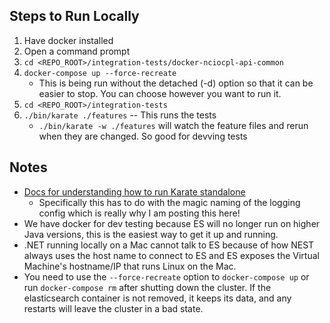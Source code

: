 
## Steps to Run Locally
1. Have docker installed
2. Open a command prompt
3. `cd <REPO_ROOT>/integration-tests/docker-nciocpl-api-common`
4. `docker-compose up --force-recreate`
   * This is being run without the detached (-d) option so that it can be easier to stop. You can choose however you want to run it.
5. `cd <REPO_ROOT>/integration-tests`
6. `./bin/karate ./features` -- This runs the tests
   * `./bin/karate -w ./features` will watch the feature files and rerun when they are changed. So good for devving tests


## Notes
* [Docs for understanding how to run Karate standalone](https://github.com/intuit/karate/blob/6de466bdcf105d72450a40cf31b8adb5c043037d/karate-netty/README.md#standalone-jar)
   * Specifically this has to do with the magic naming of the logging config which is really why I am posting this here!
* We have docker for dev testing because ES will no longer run on higher Java versions, this is the easiest way to get it up and running.
* .NET running locally on a Mac cannot talk to ES because of how NEST always uses the host name to connect to ES and ES exposes the Virtual Machine's hostname/IP that runs Linux on the Mac.
* You need to use the `--force-recreate` option to `docker-compose up` or run `docker-compose rm` after shutting down the cluster. If the elasticsearch container is not removed, it keeps its data, and any restarts will leave the cluster in a bad state.

